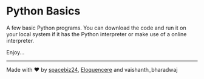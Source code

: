 # Python Basics
A few basic Python programs. You can download the code and run it on your local system if it has the Python interpreter or make use of a online interpreter.

Enjoy...
___
Made with :heart: by [spacebiz24](https://github.com/spacebiz24), [Eloquencere](https://github.com/Eloquencere) and vaishanth_bharadwaj
